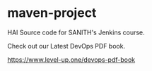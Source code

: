 # maven-project
HAI Source code for SANITH's Jenkins course.

Check out our Latest DevOps PDF book.

https://www.level-up.one/devops-pdf-book
